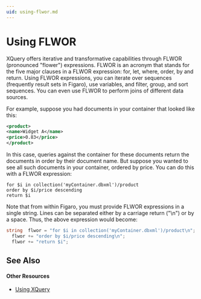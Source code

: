 ```yaml
---
uid: using-flwor.md
---
```


# Using FLWOR

XQuery offers iterative and transformative capabilities through FLWOR (pronounced "flower") expressions. FLWOR is an acronym that stands for the five major clauses in a FLWOR expression: for, let, where, order, by and return. Using FLWOR expressions, you can iterate over sequences (frequently result sets in Figaro), use variables, and filter, group, and sort sequences. You can even use FLWOR to perform joins of different data sources.


For example, suppose you had documents in your container that looked like this:


``` XML
<product>
<name>Widget A</name>
<price>0.83</price>
</product>
```

In this case, queries against the container for these documents return the documents in order by their document name. But suppose you wanted to see all such documents in your container, ordered by price. You can do this with a FLWOR expression:


```
for $i in collection('myContainer.dbxml')/product
order by $i/price descending
return $i
```

Note that from within Figaro, you must provide FLWOR expressions in a single string. Lines can be separated either by a carriage return ("\n") or by a space. Thus, the above expression would become:


``` C#
string  flwor = "for $i in collection('myContainer.dbxml')/product\n";
  flwor += "order by $i/price descending\n";
  flwor += "return $i";
```


## See Also


#### Other Resources
* [Using XQuery](xref:using-xquery.md)